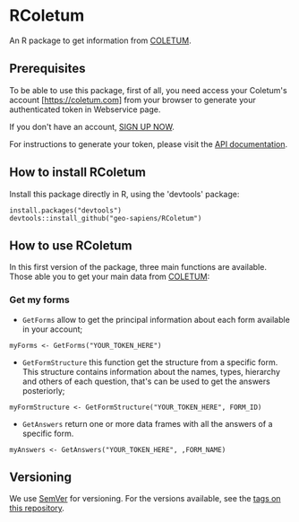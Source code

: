 # RColetum

An R package to get information from [COLETUM](https://coletum.com).

## Prerequisites
To be able to use this package, first of all, you need access your Coletum's
account [https://coletum.com] from your browser to generate your
authenticated token in Webservice page.

If you don't have an account, [SIGN UP NOW](https://coletum.com/register/).

For instructions to generate your token, please visit the
[API documentation](https://coletum.docs.apiary.io/).

## How to install RColetum
Install this package directly in R, using the 'devtools' package:

```{r}
install.packages("devtools")
devtools::install_github("geo-sapiens/RColetum")
```
## How to use RColetum
In this first version of the package, three main functions are available.
Those able you to get your main data from [COLETUM](https://coletum.com):

### Get my forms
* `GetForms` allow to get the principal information about each form available
in your account;
```{r}
myForms <- GetForms("YOUR_TOKEN_HERE")
```

* `GetFormStructure` this function get the structure from a specific form. This
structure contains information about the names, types, hierarchy and others of 
each question, that's can be used to get the answers posteriorly;
```{r}
myFormStructure <- GetFormStructure("YOUR_TOKEN_HERE", FORM_ID)
```

* `GetAnswers` return one or more data frames with all the answers of a specific
form.
```{r}
myAnswers <- GetAnswers("YOUR_TOKEN_HERE", ,FORM_NAME)
```

## Versioning
We use [SemVer](http://semver.org/) for versioning. For the versions available,
see the [tags on this repository](https://github.com/geo-sapiens/RColetum/tags).
